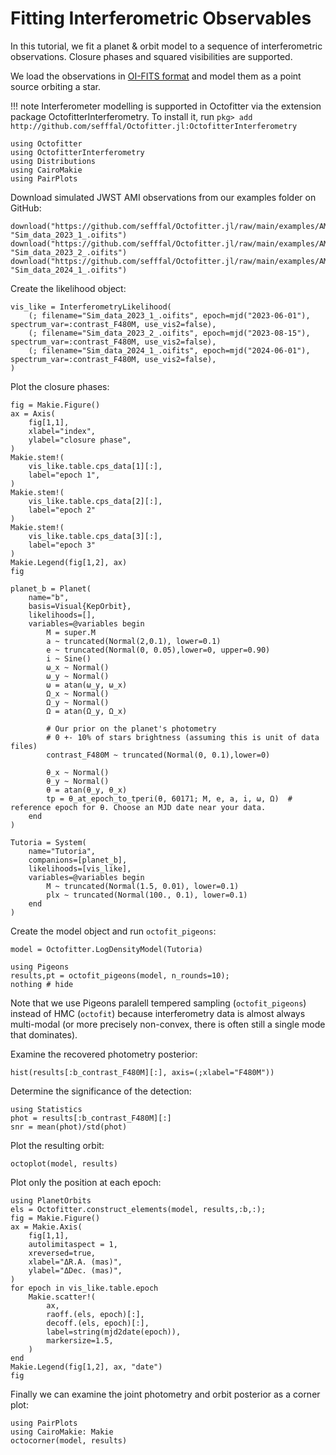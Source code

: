 # Fitting Interferometric Observables

In this tutorial, we fit a planet & orbit model to a sequence of interferometric observations.
Closure phases and squared visibilities are supported.

We load the observations in [OI-FITS format](https://github.com/emmt/OIFITS.jl) and model them as a point source orbiting a star.


!!! note
    Interferometer modelling is supported in Octofitter via the extension package OctofitterInterferometry. To install it, run 
    `pkg> add http://github.com/sefffal/Octofitter.jl:OctofitterInterferometry`


```@example 1
using Octofitter
using OctofitterInterferometry
using Distributions
using CairoMakie
using PairPlots
```

Download simulated JWST AMI observations from our examples folder on GitHub:
```@example 1
download("https://github.com/sefffal/Octofitter.jl/raw/main/examples/AMI_data/Sim_data_2023_1_.oifits", "Sim_data_2023_1_.oifits")
download("https://github.com/sefffal/Octofitter.jl/raw/main/examples/AMI_data/Sim_data_2023_2_.oifits", "Sim_data_2023_2_.oifits")
download("https://github.com/sefffal/Octofitter.jl/raw/main/examples/AMI_data/Sim_data_2024_1_.oifits", "Sim_data_2024_1_.oifits")
```

Create the likelihood object:
```@example 1
vis_like = InterferometryLikelihood(
    (; filename="Sim_data_2023_1_.oifits", epoch=mjd("2023-06-01"), spectrum_var=:contrast_F480M, use_vis2=false),
    (; filename="Sim_data_2023_2_.oifits", epoch=mjd("2023-08-15"), spectrum_var=:contrast_F480M, use_vis2=false),
    (; filename="Sim_data_2024_1_.oifits", epoch=mjd("2024-06-01"), spectrum_var=:contrast_F480M, use_vis2=false),
)
```

Plot the closure phases:
```@example 1
fig = Makie.Figure()
ax = Axis(
    fig[1,1],
    xlabel="index",
    ylabel="closure phase",
)
Makie.stem!(
    vis_like.table.cps_data[1][:],
    label="epoch 1",
)
Makie.stem!(
    vis_like.table.cps_data[2][:],
    label="epoch 2"
)
Makie.stem!(
    vis_like.table.cps_data[3][:],
    label="epoch 3"
)
Makie.Legend(fig[1,2], ax)
fig
```

```@example 1
planet_b = Planet(
    name="b",
    basis=Visual{KepOrbit},
    likelihoods=[],
    variables=@variables begin
        M = super.M
        a ~ truncated(Normal(2,0.1), lower=0.1)
        e ~ truncated(Normal(0, 0.05),lower=0, upper=0.90)
        i ~ Sine()
        ω_x ~ Normal()
        ω_y ~ Normal()
        ω = atan(ω_y, ω_x)
        Ω_x ~ Normal()
        Ω_y ~ Normal()
        Ω = atan(Ω_y, Ω_x)

        # Our prior on the planet's photometry
        # 0 +- 10% of stars brightness (assuming this is unit of data files)
        contrast_F480M ~ truncated(Normal(0, 0.1),lower=0)

        θ_x ~ Normal()
        θ_y ~ Normal()
        θ = atan(θ_y, θ_x)
        tp = θ_at_epoch_to_tperi(θ, 60171; M, e, a, i, ω, Ω)  # reference epoch for θ. Choose an MJD date near your data.
    end
)

Tutoria = System(
    name="Tutoria",
    companions=[planet_b],
    likelihoods=[vis_like],
    variables=@variables begin
        M ~ truncated(Normal(1.5, 0.01), lower=0.1)
        plx ~ truncated(Normal(100., 0.1), lower=0.1)
    end
)
```

Create the model object and run `octofit_pigeons`:
```@example 1
model = Octofitter.LogDensityModel(Tutoria)

using Pigeons
results,pt = octofit_pigeons(model, n_rounds=10);
nothing # hide
```

Note that we use Pigeons paralell tempered sampling (`octofit_pigeons`) instead of HMC (`octofit`) because interferometry data is almost always multi-modal (or more precisely non-convex, there is often still a single mode that dominates).


Examine the recovered photometry posterior:
```@example 1
hist(results[:b_contrast_F480M][:], axis=(;xlabel="F480M"))
```

Determine the significance of the detection:
```@example 1
using Statistics
phot = results[:b_contrast_F480M][:]
snr = mean(phot)/std(phot)
```

Plot the resulting orbit:
```@example 1
octoplot(model, results)
```


Plot only the position at each epoch:
```@example 1
using PlanetOrbits
els = Octofitter.construct_elements(model, results,:b,:);
fig = Makie.Figure()
ax = Makie.Axis(
    fig[1,1],
    autolimitaspect = 1,
    xreversed=true,
    xlabel="ΔR.A. (mas)",
    ylabel="ΔDec. (mas)",
)
for epoch in vis_like.table.epoch
    Makie.scatter!(
        ax,
        raoff.(els, epoch)[:],
        decoff.(els, epoch)[:],
        label=string(mjd2date(epoch)),
        markersize=1.5,
    )
end
Makie.Legend(fig[1,2], ax, "date")
fig
```


Finally we can examine the joint photometry and orbit posterior as a corner plot:
```@example 1
using PairPlots
using CairoMakie: Makie
octocorner(model, results)
```